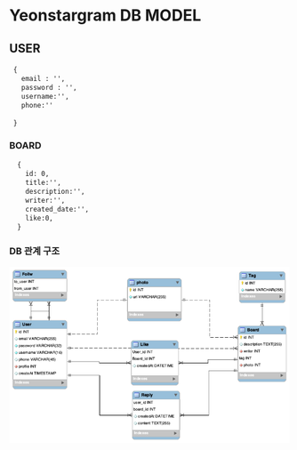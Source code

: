# Yeonstargram DB MODEL

## USER 
```
 {
   email : '',
   password : '',
   username:'',
   phone:''

 }
```

### BOARD

```
  {
    id: 0,
    title:'',
    description:'',
    writer:'',
    created_date:'',
    like:0,
  }
```

### DB 관계 구조

![erd_yeonstargram](./erd.png)